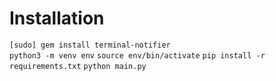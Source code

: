 # Installation

`[sudo] gem install terminal-notifier`  
`python3 -m venv env`
`source env/bin/activate`
`pip install -r requirements.txt`
`python main.py`
